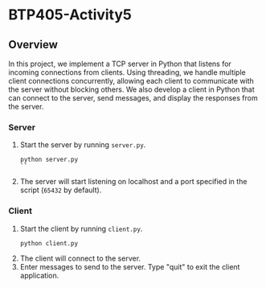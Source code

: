 # BTP405-Activity5

## Overview

In this project, we implement a TCP server in Python that listens for incoming connections from clients. Using threading, we handle multiple client connections concurrently, allowing each client to communicate with the server without blocking others. We also develop a client in Python that can connect to the server, send messages, and display the responses from the server.

### Server

1. Start the server by running `server.py`.
    ```
    python server.py
    ``
2. The server will start listening on localhost and a port specified in the script (`65432` by default).

### Client

1. Start the client by running `client.py`.
    ```
    python client.py
    ```
2. The client will connect to the server.
3. Enter messages to send to the server. Type "quit" to exit the client application.
